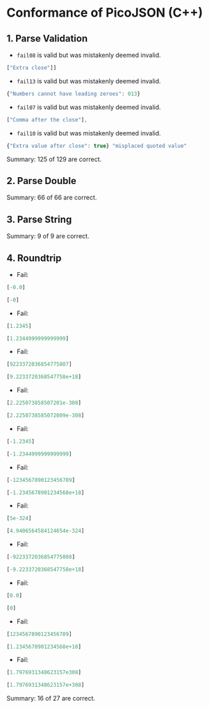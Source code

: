 # Conformance of PicoJSON (C++)

## 1. Parse Validation

* `fail08` is valid but was mistakenly deemed invalid.
~~~js
["Extra close"]]
~~~

* `fail13` is valid but was mistakenly deemed invalid.
~~~js
{"Numbers cannot have leading zeroes": 013}
~~~

* `fail07` is valid but was mistakenly deemed invalid.
~~~js
["Comma after the close"],
~~~

* `fail10` is valid but was mistakenly deemed invalid.
~~~js
{"Extra value after close": true} "misplaced quoted value"
~~~


Summary: 125 of 129 are correct.

## 2. Parse Double


Summary: 66 of 66 are correct.

## 3. Parse String


Summary: 9 of 9 are correct.

## 4. Roundtrip

* Fail:
~~~js
[-0.0]
~~~

~~~js
[-0]
~~~

* Fail:
~~~js
[1.2345]
~~~

~~~js
[1.2344999999999999]
~~~

* Fail:
~~~js
[9223372036854775807]
~~~

~~~js
[9.2233720368547758e+18]
~~~

* Fail:
~~~js
[2.225073858507201e-308]
~~~

~~~js
[2.2250738585072009e-308]
~~~

* Fail:
~~~js
[-1.2345]
~~~

~~~js
[-1.2344999999999999]
~~~

* Fail:
~~~js
[-1234567890123456789]
~~~

~~~js
[-1.2345678901234568e+18]
~~~

* Fail:
~~~js
[5e-324]
~~~

~~~js
[4.9406564584124654e-324]
~~~

* Fail:
~~~js
[-9223372036854775808]
~~~

~~~js
[-9.2233720368547758e+18]
~~~

* Fail:
~~~js
[0.0]
~~~

~~~js
[0]
~~~

* Fail:
~~~js
[1234567890123456789]
~~~

~~~js
[1.2345678901234568e+18]
~~~

* Fail:
~~~js
[1.7976931348623157e308]
~~~

~~~js
[1.7976931348623157e+308]
~~~


Summary: 16 of 27 are correct.


